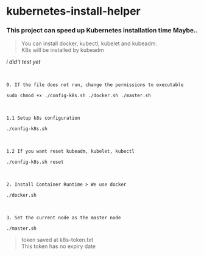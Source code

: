 # kubernetes-install-helper
### This project can speed up Kubernetes installation time Maybe..

 > You can install docker, kubectl, kubelet and kubeadm. <br> K8s will be installed by kubeadm
 
  *i did't test yet*
 
<br>

`0. If the file does not run, change the permissions to executable`
```
sudo chmod +x ./config-k8s.sh ./docker.sh ./master.sh
```

<br>

`1.1 Setup k8s configuration`

```
./config-k8s.sh
```

<br>

`1.2 If you want reset kubeadm, kubelet, kubectl`
```
./config-k8s.sh reset
```

<br>

`2. Install Container Runtime > We use docker`

```
./docker.sh
```

<br>

`3. Set the current node as the master node`
```
./master.sh
```
> token saved at k8s-token.txt<br> This token has no expiry date

